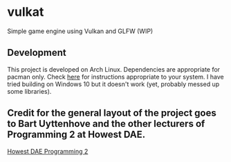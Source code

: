 # vulkat
Simple game engine using Vulkan and GLFW
(WIP)

## Development
This project is developed on Arch Linux. Dependencies are appropriate for pacman only. Check [here](https://vulkan-tutorial.com/Development_environment) for instructions appropriate to your system.
I have tried building on Windows 10 but it doesn't work (yet, probably messed up some libraries).

## Credit for the general layout of the project goes to Bart Uyttenhove and the other lecturers of Programming 2 at Howest DAE.
[Howest DAE Programming 2](https://www.digitalartsandentertainment.be/page/27/Programming+2)
